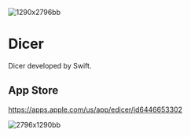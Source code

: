 ![1290x2796bb](https://github.com/erdalkama/dicer/assets/34250103/0ca4522b-a976-43eb-b977-53b504fc5b1a)

# Dicer

Dicer developed by Swift. 

## App Store
https://apps.apple.com/us/app/edicer/id6446653302

![2796x1290bb](https://github.com/erdalkama/dicer/assets/34250103/715f9fb7-aed2-4d2d-9018-e4f67567ee34)
